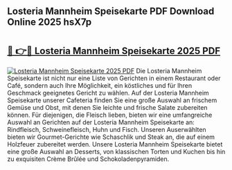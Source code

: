## Losteria Mannheim Speisekarte PDF Download Online 2025 hsX7p

# <h2><a href="http://gcc53k.nevu.top/?p=Losteria+Mannheim+Speisekarte">🔗 👉🔴 Losteria Mannheim Speisekarte 2025 PDF</a></h2>

[![Losteria Mannheim Speisekarte 2025 PDF](https://i.imgur.com/dBaPXMq.png)](http://gcc53k.nevu.top/?p=Losteria+Mannheim+Speisekarte)
Die Losteria Mannheim Speisekarte ist nicht nur eine Liste von Gerichten in einem Restaurant oder Café, sondern auch Ihre Möglichkeit, ein köstliches und für Ihren Geschmack geeignetes Gericht zu wählen. Auf der Losteria Mannheim Speisekarte unserer Cafeteria finden Sie eine große Auswahl an frischem Gemüse und Obst, mit denen Sie leichte und frische Salate zubereiten können. Für diejenigen, die Fleisch lieben, bieten wir eine umfangreiche Auswahl an Gerichten auf der Losteria Mannheim Speisekarte an: Rindfleisch, Schweinefleisch, Huhn und Fisch. Unseren Auserwählten bieten wir Gourmet-Gerichte wie Schaschlik und Steak an, die auf einem Holzfeuer zubereitet werden. Unsere Losteria Mannheim Speisekarte bietet eine große Auswahl an Desserts, von klassischen Torten und Kuchen bis hin zu exquisiten Crème Brûlée und Schokoladenpyramiden.
